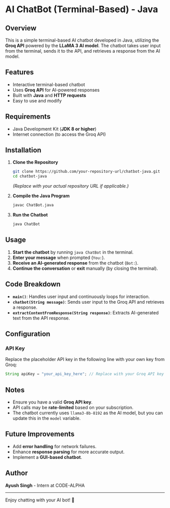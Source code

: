 # AI ChatBot (Terminal-Based) - Java

## Overview
This is a simple terminal-based AI chatbot developed in Java, utilizing the **Groq API** powered by the **LLaMA 3 AI model**. The chatbot takes user input from the terminal, sends it to the API, and retrieves a response from the AI model.

## Features
- Interactive terminal-based chatbot
- Uses **Groq API** for AI-powered responses
- Built with **Java** and **HTTP requests**
- Easy to use and modify

## Requirements
- Java Development Kit (**JDK 8 or higher**)
- Internet connection (to access the Groq API)

## Installation
1. **Clone the Repository**
   ```sh
   git clone https://github.com/your-repository-url/chatbot-java.git
   cd chatbot-java
   ```
   *(Replace with your actual repository URL if applicable.)*

2. **Compile the Java Program**
   ```sh
   javac ChatBot.java
   ```

3. **Run the Chatbot**
   ```sh
   java ChatBot
   ```

## Usage
1. **Start the chatbot** by running `java ChatBot` in the terminal.
2. **Enter your message** when prompted (`You:`).
3. **Receive an AI-generated response** from the chatbot (`Bot:`).
4. **Continue the conversation** or **exit** manually (by closing the terminal).

## Code Breakdown
- **`main()`**: Handles user input and continuously loops for interaction.
- **`chatbot(String message)`**: Sends user input to the Groq API and retrieves a response.
- **`extractContentFromResponse(String response)`**: Extracts AI-generated text from the API response.

## Configuration
### API Key
Replace the placeholder API key in the following line with your own key from Groq:
```java
String apiKey = "your_api_key_here"; // Replace with your Groq API key
```

## Notes
- Ensure you have a valid **Groq API key**.
- API calls may be **rate-limited** based on your subscription.
- The chatbot currently uses `llama3-8b-8192` as the AI model, but you can update this in the `model` variable.

## Future Improvements
- Add **error handling** for network failures.
- Enhance **response parsing** for more accurate output.
- Implement a **GUI-based chatbot**.

## Author
**Ayush Singh** - Intern at CODE-ALPHA

---

Enjoy chatting with your AI bot! 🚀

